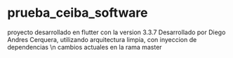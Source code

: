 # prueba_ceiba_software
proyecto desarrollado en flutter con la version  3.3.7
Desarrollado por Diego Andres Cerquera, utilizando arquitectura limpia, con inyeccion de dependencias \n
cambios actuales en la rama master

